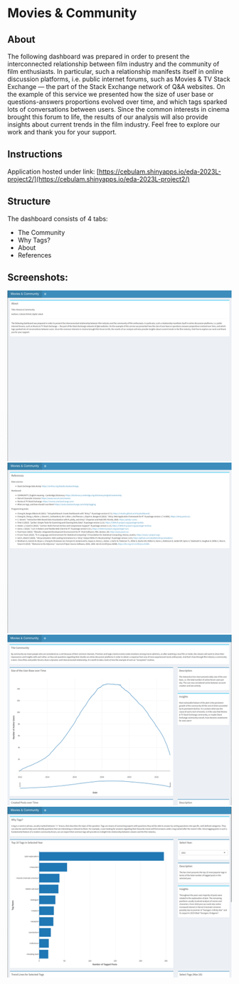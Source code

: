 # Movies & Community

## About

The following dashboard was prepared in order to present the interconnected relationship between film industry and the community of film enthusiasts. In particular, such a relationship manifests itself in online discussion platforms, i.e. public internet forums, such as Movies & TV Stack Exchange — the part of the Stack Exchange network of Q&A websites. On the example of this service we presented how the size of user base or questions-answers proportions evolved over time, and which tags sparked lots of conversations between users. Since the common interests in cinema brought this forum to life, the results of our analysis will also provide insights about current trends in the film industry. Feel free to explore our work and thank you for your support.

## Instructions

Application hosted under link: [https://cebulam.shinyapps.io/eda-2023L-project2/](https://cebulam.shinyapps.io/eda-2023L-project2/)

## Structure

The dashboard consists of 4 tabs:

- The Community
- Why Tags?
- About
- References

## Screenshots:

![About](Screeny/about.png)
![References](Screeny/references.png)
![The Community](Screeny/the_community.png)
![Why Tags?](Screeny/why_tags.png)
